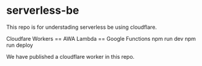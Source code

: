 # serverless-be
This repo is for understading serverless be using cloudflare.

Cloudfare Workers == AWA Lambda == Google Functions
npm run dev
npm run deploy

We have published a cloudflare worker in this repo.

